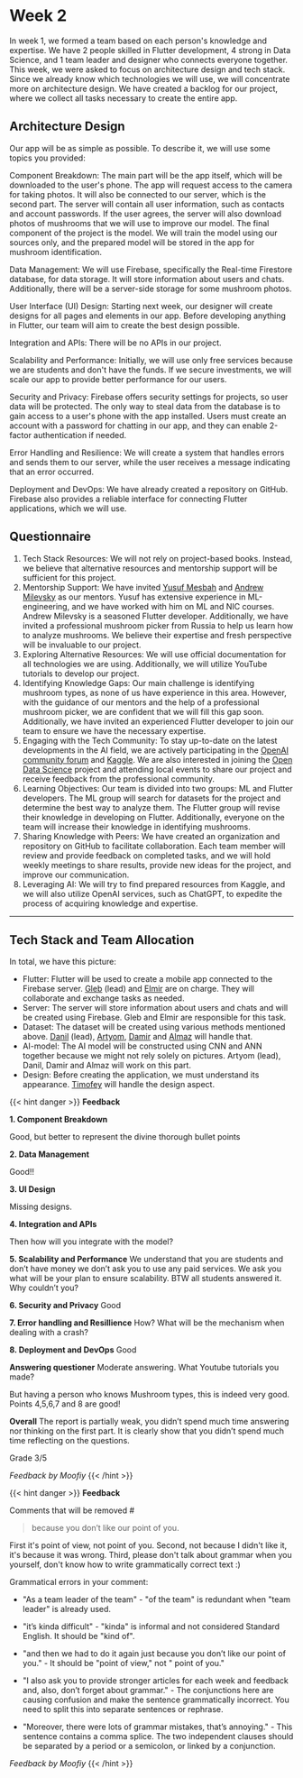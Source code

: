 # Week 2 #

In week 1, we formed a team based on each person's knowledge and expertise. We have 2 people skilled in Flutter
development, 4 strong in Data Science, and 1 team leader and designer who connects everyone together. This week, we were
asked to focus on architecture design and tech stack. Since we already know which technologies we will use, we will
concentrate more on architecture design. We have created a backlog for our project, where we collect all tasks necessary
to create the entire app.

## Architecture Design ##

Our app will be as simple as possible. To describe it, we will use some topics you provided:

Component Breakdown: The main part will be the app itself, which will be downloaded to the user's phone. The app will
request access to the camera for taking photos. It will also be connected to our server, which is the second part. The
server will contain all user information, such as contacts and account passwords. If the user agrees, the server will
also download photos of mushrooms that we will use to improve our model. The final component of the project is the
model. We will train the model using our sources only, and the prepared model will be stored in the app for mushroom
identification.

Data Management: We will use Firebase, specifically the Real-time Firestore database, for data storage. It will store
information about users and chats. Additionally, there will be a server-side storage for some mushroom photos.

User Interface (UI) Design: Starting next week, our designer will create designs for all pages and elements in our app.
Before developing anything in Flutter, our team will aim to create the best design possible.

Integration and APIs: There will be no APIs in our project.

Scalability and Performance: Initially, we will use only free services because we are students and don't have the funds.
If we secure investments, we will scale our app to provide better performance for our users.

Security and Privacy: Firebase offers security settings for projects, so user data will be protected. The only way to
steal data from the database is to gain access to a user's phone with the app installed. Users must create an account
with a password for chatting in our app, and they can enable 2-factor authentication if needed.

Error Handling and Resilience: We will create a system that handles errors and sends them to our server, while the user
receives a message indicating that an error occurred.

Deployment and DevOps: We have already created a repository on GitHub. Firebase also provides a reliable interface for
connecting Flutter applications, which we will use.

## Questionnaire ##

1. Tech Stack Resources: We will not rely on project-based books. Instead, we believe that alternative resources and
   mentorship support will be sufficient for this project.
2. Mentorship Support: We have invited [Yusuf Mesbah](https://t.me/Yusufroshdy)
   and [Andrew Milevsky](https://t.me/notnepho) as our mentors. Yusuf has extensive experience in ML-engineering, and we
   have worked with him on ML and NIC courses. Andrew Milevsky is a seasoned Flutter developer. Additionally, we have
   invited a professional mushroom picker from Russia to help us learn how to analyze mushrooms. We believe their
   expertise and fresh perspective will be invaluable to our project.
3. Exploring Alternative Resources: We will use official documentation for all technologies we are using. Additionally,
   we will utilize YouTube tutorials to develop our project.
4. Identifying Knowledge Gaps: Our main challenge is identifying mushroom types, as none of us have experience in this
   area. However, with the guidance of our mentors and the help of a professional mushroom picker, we are confident that
   we will fill this gap soon. Additionally, we have invited an experienced Flutter developer to join our team to ensure
   we have the necessary expertise.
5. Engaging with the Tech Community: To stay up-to-date on the latest developments in the AI field, we are actively
   participating in the [OpenAI community forum](https://community.openai.com/) and [Kaggle](https://www.kaggle.com/).
   We are also interested in joining the [Open Data Science](https://ods.ai/) project and attending local events to
   share our project and receive feedback from the professional community.
6. Learning Objectives: Our team is divided into two groups: ML and Flutter developers. The ML group will search for
   datasets for the project and determine the best way to analyze them. The Flutter group will revise their knowledge in
   developing on Flutter. Additionally, everyone on the team will increase their knowledge in identifying mushrooms.
7. Sharing Knowledge with Peers: We have created an organization and repository on GitHub to facilitate collaboration.
   Each team member will review and provide feedback on completed tasks, and we will hold weekly meetings to share
   results, provide new ideas for the project, and improve our communication.
8. Leveraging AI: We will try to find prepared resources from Kaggle, and we will also utilize OpenAI services, such as
   ChatGPT, to expedite the process of acquiring knowledge and expertise.

---

## Tech Stack and Team Allocation ##

In total, we have this picture:

- Flutter: Flutter will be used to create a mobile app connected to the Firebase
  server. [Gleb](https://github.com/staglente) (lead) and [Elmir](https://github.com/VadigullinElmir1) are on charge.
  They will collaborate and exchange tasks as needed.
- Server: The server will store information about users and chats and will be created using
  Firebase. Gleb and Elmir are responsible for this task.
- Dataset: The dataset will be created using various methods mentioned above. [Danil](https://github.com/xFonzie)
  (lead), [Artyom](https://github.com/Smulemun), [Damir](https://github.com/SpeedFireF)
  and [Almaz](https://github.com/thehir0) will handle that.
- AI-model: The AI model will be constructed using CNN and ANN together because we might not rely solely on pictures.
  Artyom (lead), Danil, Damir and Almaz will work on this part.
- Design: Before creating the application, we must understand its appearance. [Timofey](https://github.com/Zener085)
  will handle the design aspect.

{{< hint danger >}}
**Feedback**

**1. Component Breakdown**

Good, but better to represent the divine thorough bullet points

**2. Data Management**

Good!!

**3. UI Design**

Missing designs.

**4. Integration and APIs**

Then how will you integrate with the model?

**5. Scalability and Performance**
We understand that you are students and don’t have money we don’t ask you to use any paid services. We ask you what will
be your plan to ensure scalability.
BTW all students answered it. Why couldn’t you?

**6. Security and Privacy**
Good

**7. Error handling and Resillience**
How? What will be the mechanism when dealing with a crash?

**8. Deployment and DevOps**
Good

**Answering questioner**
Moderate answering.
What Youtube tutorials you made?

But having a person who knows Mushroom types, this is indeed very good.
Points 4,5,6,7 and 8 are good!

**Overall**
The report is partially weak, you didn’t spend much time answering nor thinking on the first part. It is clearly show
that you didn’t spend much time reflecting on the questions.

Grade 3/5

_Feedback by Moofiy_
{{< /hint >}}

{{< hint danger >}}
**Feedback**

Comments that will be removed #
> because you don’t like our point of you.

First it's point of view, not point of you. Second, not because I didn't like it, it's because it was wrong.
Third, please don't talk about grammar when you yourself, don't know how to write grammatically correct text :)

Grammatical errors in your comment:

- "As a team leader of the team" - "of the team" is redundant when "team leader" is already used.

- "it’s kinda difficult" - "kinda" is informal and not considered Standard English. It should be "kind of".

- "and then we had to do it again just because you don’t like our point of you." - It should be "point of view," not "
  point of you."

- "I also ask you to provide stronger articles for each week and feedback and, also, don’t forget about grammar." - The
  conjunctions here are causing confusion and make the sentence grammatically incorrect. You need to split this into
  separate sentences or rephrase.

- "Moreover, there were lots of grammar mistakes, that’s annoying." - This sentence contains a comma splice. The two
  independent clauses should be separated by a period or a semicolon, or linked by a conjunction.

_Feedback by Moofiy_
{{< /hint >}}